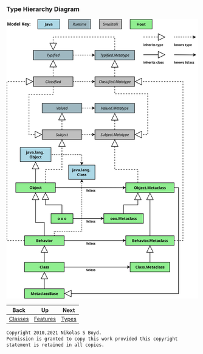 ### Type Hierarchy Diagram ###

![type hierarchy diagram][type-diagram]

| **Back** | **Up** | **Next** |
| -------- | ------ | -------- |
| [Classes](libs.md#classes-and-metaclasses) | [Features](../#features) | [Types](libs.md#types-and-metatypes) |

```
Copyright 2010,2021 Nikolas S Boyd.
Permission is granted to copy this work provided this copyright statement is retained in all copies.
```


[type-diagram]: https://github.com/nikboyd/hoot-smalltalk/blob/main/hoot-design/behaviors.svg "Metaclasses"
